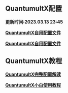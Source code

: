 ## QuantumultX配置
**更新时间:2023.03.13 23:45**

**[QuantumultX自用配置文件](https://raw.githubusercontent.com/Centralmatrix3/QuantumultX/QuantumultX/QuantumultX.Snippet)**

**[QuantumultX自用配置文件](https://raw.githubusercontent.com/Centralmatrix3/QuantumultX/QuantumultX/QuantumultX.conf)**

## QuantumultX教程

**[QuantumultX完整配置解读](https://raw.githubusercontent.com/KOP-XIAO/QuantumultX/master/QuantumultX_Profiles.conf)**

**[QuantumultX小白使用教程](https://www.notion.so/kopshawn/Quantumult-X-1d32ddc6e61c4892ad2ec5ea47f00917)**
